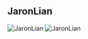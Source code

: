 ## JaronLian
<img align="center" src="https://github-readme-stats.vercel.app/api?username=JaronLian&show_icons=true&locale=en" alt="JaronLian" />
<img align="left" src="https://github-readme-stats.vercel.app/api/top-langs?username=JaronLian&show_icons=true&locale=en&layout=compact" alt="JaronLian" />

<!--
**JaronLian/JaronLian** is a ✨ _special_ ✨ repository because its `README.md` (this file) appears on your GitHub profile.

Here are some ideas to get you started:

- 🔭 I’m currently working on ...
- 🌱 I’m currently learning ...
- 👯 I’m looking to collaborate on ...
- 🤔 I’m looking for help with ...
- 💬 Ask me about ...
- 📫 How to reach me: ...
- 😄 Pronouns: ...
- ⚡ Fun fact: ...
-->
